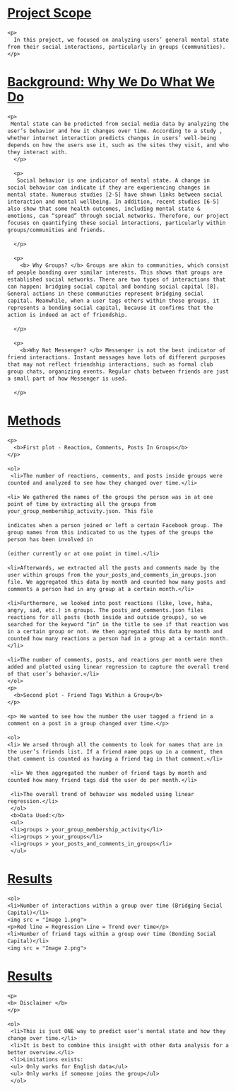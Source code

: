<html lang="en">
  <head>
    <meta charset="utf-8">
    <meta http-equiv="X-UA-Compatible" content="IE=edge">
    <meta name="viewport" content="width=device-width, initial-scale=1">
  </head>  
  <body>
    <u><h1>Project Scope</h1></u>
    
    <p>
      In this project, we focused on analyzing users’ general mental state from their social interactions, particularly in groups (communities).
    </p>
    
  </body>
   <head>
    <meta charset="utf-7">
    <meta http-equiv="X-UA-Compatible" content="IE=edge">
    <meta name="viewport" content="width=device-width, initial-scale=1">
  </head>  
  <body>
    <u><h1>Background: Why We Do What We Do</h1></u>
    
    <p>
     Mental state can be predicted from social media data by analyzing the user’s behavior and how it changes over time. According to a study , whether internet interaction predicts changes in users’ well-being depends on how the users use it, such as the sites they visit, and who they interact with.
      </p>
      
      <p>
       Social behavior is one indicator of mental state. A change in social behavior can indicate if they are experiencing changes in mental state. Numerous studies [2-5] have shown links between social interaction and mental wellbeing. In addition, recent studies [6-5] also show that some health outcomes, including mental state & emotions, can “spread” through social networks. Therefore, our project focuses on quantifying these social interactions, particularly within groups/communities and friends.

      </p>
      
      <p>
        <b> Why Groups? </b> Groups are akin to communities, which consist of people bonding over similar interests. This shows that groups are established social networks. There are two types of interactions that can happen: bridging social capital and bonding social capital [8]. General actions in these communities represent bridging social capital. Meanwhile, when a user tags others within those groups, it represents a bonding social capital, because it confirms that the action is indeed an act of friendship.

      </p>
      
      <p>
        <b>Why Not Messenger? </b> Messenger is not the best indicator of friend interactions. Instant messages have lots of different purposes that may not reflect friendship interactions, such as formal club group chats, organizing events. Regular chats between friends are just a small part of how Messenger is used. 

      </p>
  </body>  
   <head>
    <meta charset="utf-8">
    <meta http-equiv="X-UA-Compatible" content="IE=edge">
    <meta name="viewport" content="width=device-width, initial-scale=1">
  </head>  
  <body>
    <u><h1>Methods</h1></u>
    
    <p>
      <b>First plot - Reaction, Comments, Posts In Groups</b>
    </p>
    
    <ol>
     <li>The number of reactions, comments, and posts inside groups were counted and analyzed to see how they changed over time.</li>
     
    <li> We gathered the names of the groups the person was in at one point of time by extracting all the groups from your_group_membership_activity.json. This file
    
    indicates when a person joined or left a certain Facebook group. The group names from this indicated to us the types of the groups the person has been involved in 
    
    (either currently or at one point in time).</li>
    
    <li>Afterwards, we extracted all the posts and comments made by the user within groups from the your_posts_and_comments_in_groups.json file. We aggregated this data by month and counted how many posts and comments a person had in any group at a certain month.</li>
    
    <li>Furthermore, we looked into post reactions (like, love, haha, angry, sad, etc.) in groups. The posts_and_comments.json files reactions for all posts (both inside and outside groups), so we searched for the keyword “in” in the title to see if that reaction was in a certain group or not. We then aggregated this data by month and counted how many reactions a person had in a group at a certain month.</li>
    
    <li>The number of comments, posts, and reactions per month were then added and plotted using linear regression to capture the overall trend of that user’s behavior.</li>
    </ol>
    <p>
      <b>Second plot - Friend Tags Within a Group</b>
    </p>
    
    <p> We wanted to see how the number the user tagged a friend in a comment on a post in a group changed over time.</p>
    
    <ol>
    <li> We arsed through all the comments to look for names that are in the user’s friends list. If a friend name pops up in a comment, then that comment is counted as having a friend tag in that comment.</li>
    
     <li> We then aggregated the number of friend tags by month and counted how many friend tags did the user do per month.</li>
     
     <li>The overall trend of behavior was modeled using linear regression.</li>
     </ol>
     <b>Data Used:</b>
     <ul>
     <li>groups > your_group_membership_activity</li>
     <li>groups > your_groups</li>
     <li>groups > your_posts_and_comments_in_groups</li>
     </ul>
  </body>
  <head>
    <meta charset="utf-8">
    <meta http-equiv="X-UA-Compatible" content="IE=edge">
    <meta name="viewport" content="width=device-width, initial-scale=1">
  </head>  
  <body>
    <u><h1>Results</h1></u>
    
    <ol>
    <li>Number of interactions within a group over time (Bridging Social Capital)</li>
    <img src = "Image 1.png">
    <p>Red line = Regression Line = Trend over time</p>
    <li>Number of friend tags within a group over time (Bonding Social Capital)</li>
    <img src = "Image 2.png"> 
  </body>
  <head>
    <meta charset="utf-8">
    <meta http-equiv="X-UA-Compatible" content="IE=edge">
    <meta name="viewport" content="width=device-width, initial-scale=1">
  </head>  
  <body>
    <u><h1>Results</h1></u>
    
 
    <p>
    <b> Disclaimer </b>
    </p>
    
    <ol>
     <li>This is just ONE way to predict user’s mental state and how they change over time.</li>
     <li>It is best to combine this insight with other data analysis for a better overview.</li>
     <li>Limitations exists:
     <ul> Only works for English data</ul>
     <ul> Only works if someone joins the group</ul>
     </ol>
  </body>
</html>
